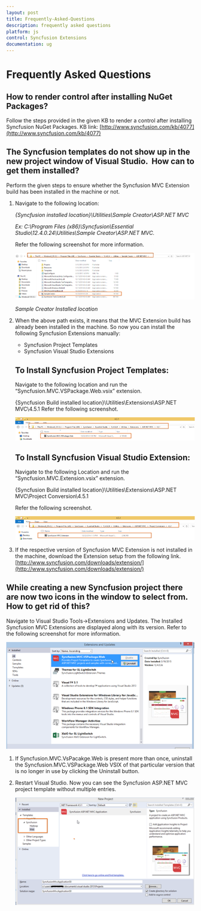 ```yaml
---
layout: post
title: Frequently-Asked-Questions
description: frequently asked questions
platform: js
control: Syncfusion Extensions
documentation: ug
---
```


# Frequently Asked Questions


## How to render control after installing NuGet Packages?

Follow the steps provided in the given KB to render a control after installing Syncfusion NuGet Packages. KB link: [http://www.syncfusion.com/kb/4077](http://www.syncfusion.com/kb/4077)



## The Syncfusion templates do not show up in the new project window of Visual Studio.  How can to get them installed?

Perform the given steps to ensure whether the Syncfusion MVC Extension build has been installed in the machine or not.

1. Navigate to the following location:

   _{Syncfusion installed location}\Utilities\Sample Creator\ASP.NET MVC_

   _Ex: C:\Program Files (x86)\Syncfusion\Essential Studio\12.4.0.24\Utilities\Sample Creator\ASP.NET MVC._

   Refer the following screenshot for more information.



   ![](The-Syncfusion-templatesd_images/The-Syncfusion-templatesd_img1.png)


   _Sample Creator Installed location_

2. When the above path exists, it means that the MVC Extension build has already been installed in the machine. So now you can install the following Syncfusion Extensions manually:
   * Syncfusion Project Templates
   * Syncfusion Visual Studio Extensions


   ## To Install Syncfusion Project Templates: 
   Navigate to the following location and run the “Syncfusion.MVC.VSPackage.Web.vsix” extension.

   {Syncfusion Build installed location}\Utilities\Extensions\ASP.NET MVC\4.5.1
   Refer the following screenshot.



   ![](The-Syncfusion-templatesd_images/The-Syncfusion-templatesd_img2.png)

   ## To Install Syncfusion Visual Studio Extension:
   Navigate to the following Location and run the “Syncfusion.MVC.Extension.vsix” extension. 
  
   {Syncfusion Build installed location}\Utilities\Extensions\ASP.NET MVC\Project Conversion\4.5.1

   Refer the following screenshot.



   ![](The-Syncfusion-templatesd_images/The-Syncfusion-templatesd_img3.png)

  3. If the respective version of Syncfusion MVC Extension is not installed in the machine, download the Extension setup from the following link.        [http://www.syncfusion.com/downloads/extension/](http://www.syncfusion.com/downloads/extension/)

  

## While creating a new Syncfusion project there are now two icons in the window to select from. How to get rid of this?

   Navigate to Visual Studio Tools->Extensions and Updates. The Installed Syncfusion MVC Extensions are displayed along with its version. Refer to the following screenshot for more information.



   ![](While-creating-a-new-Syncfusion-project_images/While-creating-a-new-Syncfusion-project_img1.png)



1. If Syncfusion.MVC.VsPacakge.Web is present more than once, uninstall the Syncfusion.MVC.VSPackage.Web VSIX of that particular version that is no longer in use by clicking the Uninstall button. 
2. Restart Visual Studio. Now you can see the Syncfusion ASP.NET MVC project template without multiple entries.


   ![](While-creating-a-new-Syncfusion-project_images/While-creating-a-new-Syncfusion-project_img2.png)











